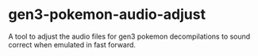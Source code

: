 # gen3-pokemon-audio-adjust
A tool to adjust the audio files for gen3 pokemon decompilations to sound correct when emulated in fast forward.
